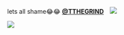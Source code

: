 lets all shame😂😂 [**@TTHEGRIND**](https://github.com/TTHEGRIND)
⠀![](https://files.catbox.moe/698nfn.jpeg) 

<img src="https://komarev.com/ghpvc/?username=germanstare&label= owo&color=000000&style=water" align="left">

⠀

